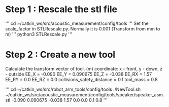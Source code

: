 # Step 1 : Rescale the stl file
'''
cd ~/catkin_ws/src/acoustic_measurement/config/tools
'''
Set the scale_factor in STLRescale.py.
Normally it is 0.001 (Transform from mm to m)
'''
python3 STLRescale.py
'''


# Step 2 : Create a new tool
Calculate the transform vector of tool. (m)
coordinate: x - front, y - down, z - outside
EE_X = -0.090
EE_Y = 0.090675
EE_Z = -0.038
EE_RX = 1.57
EE_RY = 0.0
EE_RZ = 0.0
collisions_safety_distance = 0.1
tool_mass = 0.8

'''
cd ~/catkin_ws/src/robot_arm_tools/config/tools
./NewTool.sh ~/catkin_ws/src/acoustic_measurement/config/tools/speaker/speaker_asm.stl -0.090 0.090675 -0.038 1.57 0.0 0.0 0.1 0.8
'''
